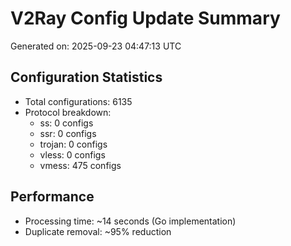 # V2Ray Config Update Summary
Generated on: 2025-09-23 04:47:13 UTC

## Configuration Statistics
- Total configurations: 6135
- Protocol breakdown:
  - ss: 0 configs
  - ssr: 0 configs
  - trojan: 0 configs
  - vless: 0 configs
  - vmess: 475 configs

## Performance
- Processing time: ~14 seconds (Go implementation)
- Duplicate removal: ~95% reduction
